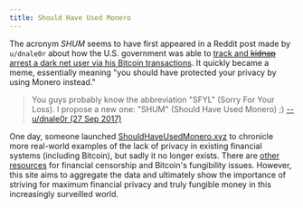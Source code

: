 ```yaml
---
title: Should Have Used Monero
---
```


The acronym _SHUM_ seems to have first appeared in a Reddit post made by
`u/dnale0r` about how the U.S. government was able to [track and ~~kidnap~~
arrest a dark net user via his Bitcoin
transactions](/e/us-gov-tracks-arrests-oxymonster/).  It quickly became a meme,
essentially meaning "you should have protected your privacy by using Monero
instead."

> You guys probably know the abbreviation "SFYL" (Sorry For Your Loss). I
> propose a new one: "SHUM" (Should Have Used Monero) ;)
> [-- u/dnale0r (27 Sep 2017)](https://archive.ph/MUpwa#selection-2065.0-2065.7)

One day, someone launched [ShouldHaveUsedMonero.xyz](https://archive.ph/RbLTt)
to chronicle more real-world examples of the lack of privacy in existing
financial systems (including Bitcoin), but sadly it no longer exists. There are
[other resources](/other-resources/) for financial censorship and Bitcoin's
fungibility issues. However, this site aims to aggregate the data and
ultimately show the importance of striving for maximum financial privacy and
truly fungible money in this increasingly surveilled world.

